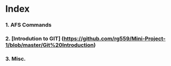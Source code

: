 # Index

### 1. AFS Commands 
### 2. [Introdution to GIT] (https://github.com/rg559/Mini-Project-1/blob/master/Git%20Introduction)
### 3. Misc.

